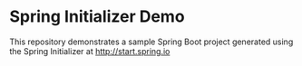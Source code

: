# Spring Initializer Demo
This repository demonstrates a sample Spring Boot project generated using the Spring Initializer at http://start.spring.io


